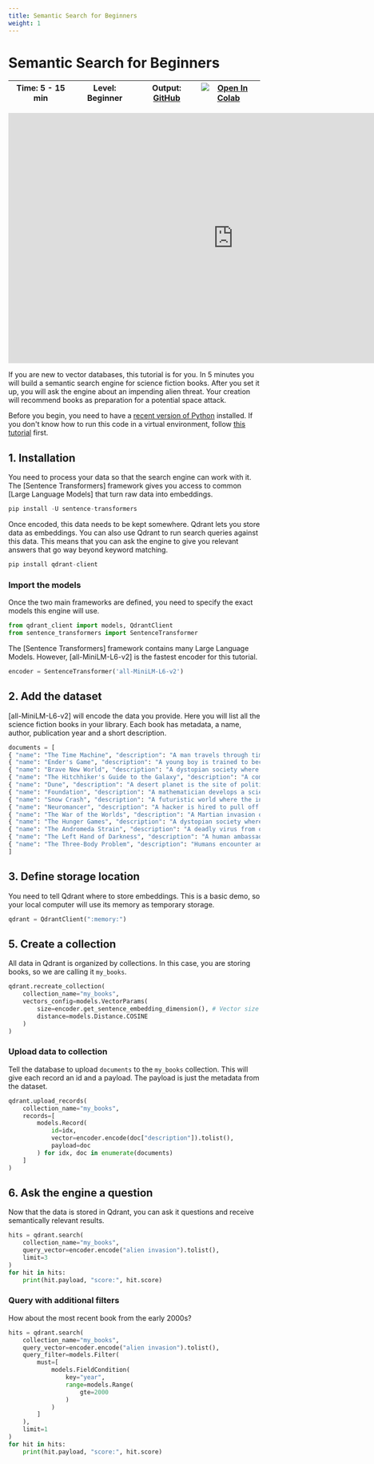 ```yaml
---
title: Semantic Search for Beginners
weight: 1
---
```


# Semantic Search for Beginners

| Time: 5 - 15 min | Level: Beginner | Output: [GitHub]() | [![Open In Colab](https://colab.research.google.com/assets/colab-badge.svg)]()   |
| --- | ----------- | ----------- |----------- |

<center><iframe src="https://www.youtube.com/embed/hFc7xv1tsos" width="900" height="500" title="Semantic Search for Beginners" frameborder="0" allowfullscreen></iframe></center>

If you are new to vector databases, this tutorial is for you. In 5 minutes you will build a semantic search engine for science fiction books. After you set it up, you will ask the engine about an impending alien threat. Your creation will recommend books as preparation for a potential space attack.

Before you begin, you need to have a [recent version of Python](https://www.python.org/downloads/) installed. If you don't know how to run this code in a virtual environment, follow [this tutorial](https://towardsdatascience.com/creating-and-using-virtual-environment-on-jupyter-notebook-with-python-db3f5afdd56a) first.

## 1. Installation

You need to process your data so that the search engine can work with it. The [Sentence Transformers] framework gives you access to common [Large Language Models] that turn raw data into embeddings.
```python
pip install -U sentence-transformers
```

Once encoded, this data needs to be kept somewhere. Qdrant lets you store data as embeddings. You can also use Qdrant to run search queries against this data. This means that you can ask the engine to give you relevant answers that go way beyond keyword matching.
```python
pip install qdrant-client
```

### Import the models 

Once the two main frameworks are defined, you need to specify the exact models this engine will use. 
```python
from qdrant_client import models, QdrantClient
from sentence_transformers import SentenceTransformer
```

The [Sentence Transformers] framework contains many Large Language Models. However, [all-MiniLM-L6-v2] is the fastest encoder for this tutorial.
```python
encoder = SentenceTransformer('all-MiniLM-L6-v2') 
```

## 2. Add the dataset

[all-MiniLM-L6-v2] will encode the data you provide. Here you will list all the science fiction books in your library. Each book has metadata, a name, author, publication year and a short description. 

```python
documents = [
{ "name": "The Time Machine", "description": "A man travels through time and witnesses the evolution of humanity.", "author": "H.G. Wells", "year": 1895 },
{ "name": "Ender's Game", "description": "A young boy is trained to become a military leader in a war against an alien race.", "author": "Orson Scott Card", "year": 1985 },
{ "name": "Brave New World", "description": "A dystopian society where people are genetically engineered and conditioned to conform to a strict social hierarchy.", "author": "Aldous Huxley", "year": 1932 },
{ "name": "The Hitchhiker's Guide to the Galaxy", "description": "A comedic science fiction series following the misadventures of an unwitting human and his alien friend.", "author": "Douglas Adams", "year": 1979 },
{ "name": "Dune", "description": "A desert planet is the site of political intrigue and power struggles.", "author": "Frank Herbert", "year": 1965 },
{ "name": "Foundation", "description": "A mathematician develops a science to predict the future of humanity and works to save civilization from collapse.", "author": "Isaac Asimov", "year": 1951 },
{ "name": "Snow Crash", "description": "A futuristic world where the internet has evolved into a virtual reality metaverse.", "author": "Neal Stephenson", "year": 1992 },
{ "name": "Neuromancer", "description": "A hacker is hired to pull off a near-impossible hack and gets pulled into a web of intrigue.", "author": "William Gibson", "year": 1984 },
{ "name": "The War of the Worlds", "description": "A Martian invasion of Earth throws humanity into chaos.", "author": "H.G. Wells", "year": 1898 },
{ "name": "The Hunger Games", "description": "A dystopian society where teenagers are forced to fight to the death in a televised spectacle.", "author": "Suzanne Collins", "year": 2008 },
{ "name": "The Andromeda Strain", "description": "A deadly virus from outer space threatens to wipe out humanity.", "author": "Michael Crichton", "year": 1969 },
{ "name": "The Left Hand of Darkness", "description": "A human ambassador is sent to a planet where the inhabitants are genderless and can change gender at will.", "author": "Ursula K. Le Guin", "year": 1969 },
{ "name": "The Three-Body Problem", "description": "Humans encounter an alien civilization that lives in a dying system.", "author": "Liu Cixin", "year": 2008 }
]
```

## 3. Define storage location

You need to tell Qdrant where to store embeddings. This is a basic demo, so your local computer will use its memory as temporary storage.

```python
qdrant = QdrantClient(":memory:") 
```

## 5. Create a collection

All data in Qdrant is organized by collections. In this case, you are storing books, so we are calling it `my_books`.

```python
qdrant.recreate_collection(
	collection_name="my_books",
	vectors_config=models.VectorParams(
		size=encoder.get_sentence_embedding_dimension(), # Vector size is defined by used model
		distance=models.Distance.COSINE
	)
)
```

### Upload data to collection

Tell the database to upload `documents` to the `my_books` collection. This will give each record an id and a payload. The payload is just the metadata from the dataset.

```python
qdrant.upload_records(
	collection_name="my_books",
	records=[
		models.Record(
			id=idx,
			vector=encoder.encode(doc["description"]).tolist(),
			payload=doc
		) for idx, doc in enumerate(documents)
	]
)
```

## 6.  Ask the engine a question

Now that the data is stored in Qdrant, you can ask it questions and receive semantically relevant results.

```python
hits = qdrant.search(
	collection_name="my_books",
	query_vector=encoder.encode("alien invasion").tolist(),
	limit=3
)
for hit in hits:
	print(hit.payload, "score:", hit.score)
```

### Query with additional filters

How about the most recent book from the early 2000s?

```python
hits = qdrant.search(
	collection_name="my_books",
	query_vector=encoder.encode("alien invasion").tolist(),
	query_filter=models.Filter(
		must=[
			models.FieldCondition(
				key="year",
				range=models.Range(
					gte=2000
				)
			)
		]
	),
	limit=1
)
for hit in hits:
	print(hit.payload, "score:", hit.score)
```
